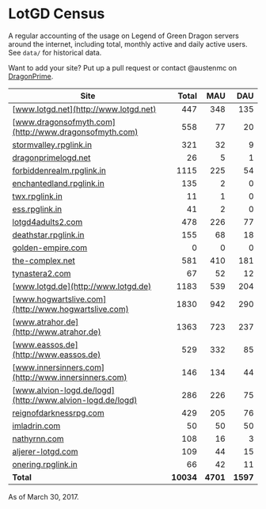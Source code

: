 # LotGD Census
A regular accounting of the usage on Legend of Green Dragon servers around the internet, including total, monthly active and daily active users. See `data/` for historical data.

Want to add your site? Put up a pull request or contact @austenmc on [DragonPrime](http://dragonprime.net).


Site | Total | MAU | DAU
--- | ---:| ---:| ---:
[www.lotgd.net](http://www.lotgd.net)|447|348|135
[www.dragonsofmyth.com](http://www.dragonsofmyth.com)|558|77|20
[stormvalley.rpglink.in](http://stormvalley.rpglink.in)|321|32|9
[dragonprimelogd.net](http://dragonprimelogd.net)|26|5|1
[forbiddenrealm.rpglink.in](http://forbiddenrealm.rpglink.in)|1115|225|54
[enchantedland.rpglink.in](http://enchantedland.rpglink.in)|135|2|0
[twx.rpglink.in](http://twx.rpglink.in)|11|1|0
[ess.rpglink.in](http://ess.rpglink.in)|41|2|0
[lotgd4adults2.com](http://lotgd4adults2.com)|478|226|77
[deathstar.rpglink.in](http://deathstar.rpglink.in)|155|68|18
[golden-empire.com](http://golden-empire.com)|0|0|0
[the-complex.net](http://the-complex.net)|581|410|181
[tynastera2.com](http://tynastera2.com)|67|52|12
[www.lotgd.de](http://www.lotgd.de)|1183|539|204
[www.hogwartslive.com](http://www.hogwartslive.com)|1830|942|290
[www.atrahor.de](http://www.atrahor.de)|1363|723|237
[www.eassos.de](http://www.eassos.de)|529|332|85
[www.innersinners.com](http://www.innersinners.com)|146|134|44
[www.alvion-logd.de/logd](http://www.alvion-logd.de/logd)|286|226|75
[reignofdarknessrpg.com](http://reignofdarknessrpg.com)|429|205|76
[imladrin.com](http://imladrin.com)|50|50|50
[nathyrnn.com](http://nathyrnn.com)|108|16|3
[aljerer-lotgd.com](http://aljerer-lotgd.com)|109|44|15
[onering.rpglink.in](http://onering.rpglink.in)|66|42|11
**Total**|**10034**|**4701**|**1597**

As of March 30, 2017.
